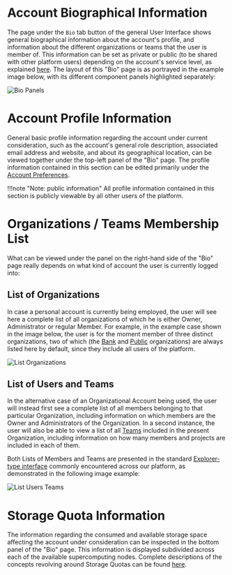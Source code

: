 # Account Biographical Information

The page under the `Bio` tab button <i class="zmdi zmdi-eye zmdi-hc-border"></i> of the general User Interface shows general biographical information about the account's profile, and information about the different organizations or teams that the user is member of. This information can be set as private or public (to be shared with other platform users) depending on the account's service level, as explained [here](../service-levels.md). The layout of this "Bio" page is as portrayed in the example image below, with its different component panels highlighted separately:

![Bio Panels](/images/bio-panels.png "Bio Panels")


# Account Profile Information

General basic profile information regarding the account under current consideration, such as the account's general role description, associated email address and website, and about its geographical location, can be viewed together under the  top-left panel of the "Bio" page. The profile information contained in this section can be edited primarily under the [Account Preferences](preferences-overview.md).

!!!note "Note: public information"
     All profile information contained in this section is publicly viewable by all other users of the platform.

# Organizations / Teams Membership List

What can be viewed under the panel on the right-hand side of the "Bio" page really depends on what kind of account the user is currently logged into:

## List of Organizations
 
In case a personal account is currently being employed, the user will see here a complete list of all organizations of which he is either Owner, Administrator or regular Member. For example, in the example case shown in the image below, the user is for the moment member of three distinct organizations, two of which (the [Bank](/entities-general/bank.md) and [Public](/entities-general/permissions.md) organizations) are always listed here by default, since they include all users of the platform.

![List Organizations](/images/list-organizations.png "List Organizations")

## List of Users and Teams

In the alternative case of an Organizational Account being used, the user will instead first see a complete list of all members belonging to that particular Organization, including information on which members are the Owner and Administrators of the Organization. In a second instance, the user will also be able to view a list of all [Teams](/collaboration/organizations/teams.md) included in the present Organization, including information on how many members and projects are included in each of them.

Both Lists of Members and Teams are presented in the standard [Explorer-type interface](/entities-general/ui/explorer.md) commonly encountered across our platform, as demonstrated in the following image example:

![List Users Teams](/images/list-users-teams.png "List Users Teams")

# Storage Quota Information

The information regarding the consumed and available storage space affecting the account under consideration can be inspected in the bottom panel of the "Bio" page. This information is displayed subdivided across each of the available supercomputing nodes. Complete descriptions of the concepts revolving around Storage Quotas can be found [here](../quota.md).
